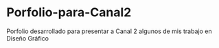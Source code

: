 # Porfolio-para-Canal2
Porfolio desarrollado para presentar a Canal 2 algunos de mis trabajo en Diseño Gráfico
